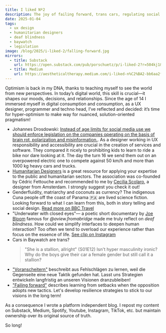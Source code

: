 ```yaml
---
title: I liked Nº2
description: The joy of failing forward, trans cars, regulating social media, coconut currencies and more.
date: 2025-01-04
tags:
  - ux design
  - humanitarian designers
  - deaf blindness
  - baywatch
  - legislation
image: /blog/2025/i-liked-2/falling-forward.jpg
mirrors:
  - title: Substack
    url: https://open.substack.com/pub/porschuetz/p/i-liked-2?r=504kj1&utm_campaign=post&utm_medium=web&showWelcomeOnShare=true
  - title: Medium
    url: https://aestheticaltherapy.medium.com/i-liked-n%C2%BA2-bb6aa2ff9293
---
```


Optimism is back in my DNA, thanks to teaching myself to see the world from new perspectives. In today’s digital world, this skill is crucial—it shapes our moods, decisions, and relationships. Since the age of 14 I immersed myself in digital consumption and consumption, as a UX designer, programmer and techno head, I’ve reflected and decided: it’s time for hyper-optimism to make way for nuanced, solution-oriented pragmatism!

- Johannes Drosdowski: [Instead of age limits for social media use we should enforce legislation on the companies operating on the basis of brain rot, polarization and misinformation.](https://taz.de/Verbotskultur-auf-Social-Media/!6052977/). As a designer working in UX responsibility and accessibility are crucial in the creation of services and software. They compared it nicely to prohibiting kids to learn to ride a bike nor dare looking at it. The day the turn 16 we send them out on an overpowered electric one to compete against 50 km/h and more than 1000 kg heavy cars and trucks.
- [Humanitarian Designers](https://www.humanitariandesigners.org/) is a great resource for applying your expertise to the public and humanitarian sectors. The association was co-founded by Cédric Fettouche and recommended to me by [Cecilia Scolaro](https://www.ceciliascolaro.com/), a designer from Amsterdam. I strongly suggest you check it out!
- Genderfluidity, matriarchy and coconuts as currency? The indigenous Cuna people off the coast of Panama 🇵🇦 are lived science fiction. Looking forward to what I can learn from this, both in story telling and social design. [Read more on BBC Travel](https://www.bbc.com/travel/article/20180813-guna-yala-the-islands-where-women-make-the-rules)
- "Underwater with closed eyes"— a poetic short documentary by [Joe Bloom](https://www.joe-bloom.com/films) famous for _@aview.fromabridge_ made me truly reflect on _deaf blindness_. How could we simplify interfaces to deepen human interaction? Too often we tend to overload our experience rather than focus on the essence of life. [See clip on Instagram](https://www.instagram.com/tv/CfV-ZvAoOOM/?igsh=MWpkMDUzOGxqZXEzZQ==)
- Cars in Baywatch are trans?
  > "She is a stallion, allright" (S01E12)
  > Isn't hyper masculinity ironic? Why do the boys give their car a female gender but still call it a stallion?
- ["Voranscheitern"](https://taz.de/Protest-in-der-Krise/!6055538/) beschreibt aus Fehlschlägen zu lernen, weil die Gegenseite eine neue Taktik gefunden hat. Lasst uns Strategien entwickeln langfristig an unseren Visionen dranzubleiben!
- ["Failing forward"](https://taz.de/Protest-in-der-Krise/!6055538/) describes learning from setbacks when the opposition adopts new tactics. Let's develop resilience strategies to stick to our visions in the long term!

As a consequence I wrote a platform independent blog. I repost my content on Substack, Medium, Spotify, Youtube, Instagram, TikTok, etc. but maintain ownership over its original source of truth.

So long!
